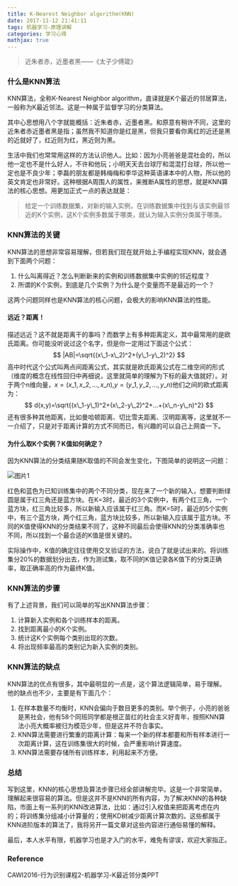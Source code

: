 ```yaml
---
title: K-Nearest Neighbor algorithm(KNN)
date: 2017-11-12 21:41:11
tags: 机器学习-原理讲解
categories: 学习心得
mathjax: true
---
```


> 近朱者赤，近墨者黑——《太子少傅箴》

### 什么是KNN算法

KNN算法，全称K-Nearest Neighbor algorithm，直译就是K个最近的邻居算法，一般称为K最近邻法。这是一种属于监督学习的分类算法。

其中心思想用八个字就能概括：近朱者赤，近墨者黑。和原意有稍许不同，这里的近朱者赤近墨者黑是指；虽然我不知道你是红是黑，但我只要看你离红的近还是黑的近就好了，红近则为红，黑近则为黑。

生活中我们也常常用这样的方法认识他人。比如：因为小亮爸爸是混社会的，所以他一定也不是什么好人，不许和他玩；小明天天去台球厅和混混打台球，所以他一定也是不良少年；李磊的朋友都是韩梅梅和李华这种英语课本中的人物，所以他的英文肯定也非常好。这种根据A周围人的属性，来推断A属性的思想，就是KNN算法的核心思想。用更加正式一点的表达就是：

> 给定一个训练数据集，对新的输入实例，在训练数据集中找到与该实例最邻近的K个实例，这K个实例多数属于哪类，就认为输入实例分类属于哪类。

### KNN算法的关键

KNN算法的思想非常容易理解，但若我们现在就开始上手编程实现KNN，就会遇到下面两个问题：

1. 什么叫离得近？怎么判断新来的实例和训练数据集中实例的邻近程度？
2. 所谓的K个实例，到底是几个实例？为什么是个变量而不是最近的一个？

这两个问题同样也是KNN算法的核心问题，会极大的影响KNN算法的性能。

#### 远近？距离！

描述远近？这不就是距离干的事吗？而数学上有多种距离定义，其中最常用的是欧氏距离。你可能没听说过这个名字，但是你一定用过下面这个公式：
$$
|AB|=\sqrt{(x\_1-x\_2)^2+(y\_1-y\_2)^2}
$$
高中时代这个公式叫两点间距离公式，其实就是欧氏距离公式在二维空间的形式（维度的概念在线性回归中再细说，这里就简单的理解为下标的最大值就好）。对于两个n维向量，$x=(x\_1,x\_2,...,x\_n)$,$y=(y\_1,y\_2,...,y\_n)$他们之间的欧式距离为：
$$
d(x,y)=\sqrt{(x\_1-y\_1)^2+(x\_2-y\_2)^2+...+(x\_n-y\_n)^2}
$$
还有很多种其他距离，比如曼哈顿距离、切比雪夫距离、汉明距离等，这里就不一一介绍了，只是对于距离计算的方式不同而已，有兴趣的可以自己上网查一下。

#### 为什么取K个实例？K值如何确定？

因为KNN算法的分类结果随K取值的不同会发生变化，下图简单的说明这一问题：

![图片1](http://ozaeyj71y.bkt.clouddn.com/image/jpg/KNN/%E5%9B%BE%E7%89%871.png)

红色和蓝色为已知训练集中的两个不同分类，现在来了一个新的输入，想要判断绿圆是属于红三角还是蓝方块。在K=3时，最近的3个实例中，有两个红三角，一个蓝方块，红三角比较多，所以新输入应该属于红三角。而K=5时，最近的5个实例中，有三个蓝方块，两个红三角，蓝方块比较多，所以新输入应该属于蓝方块。不同的K值使得KNN的分类结果不同了，这种不同最后会使得KNN的分类准确率也不同，所以找到一个最合适的K值是很关键的。

实际操作中，K值的确定往往使用交叉验证的方法，说白了就是试出来的。将训练集分20%的数据划分出去，作为测试集，取不同的K值记录各K值下的分类正确率，取正确率高的作为最终K值。

### KNN算法的步骤

有了上述背景，我们可以简单的写出KNN算法步骤：

1. 计算新入实例和各个训练样本的距离。
2. 找到距离最小的K个实例。
3. 统计这K个实例每个类别出现的次数。
4. 将出现频率最高的类别记为新入实例的类别。

### KNN算法的缺点

KNN算法的优点有很多，其中最明显的一点是，这个算法逻辑简单，易于理解。他的缺点也不少，主要是有下面几个：

1. 在样本数量不均衡时，KNN会偏向于数目更多的类别。举个例子，小亮的爸爸是黑社会，他有58个同班同学都是根正苗红的社会主义好青年，按照KNN算法小亮大概率被归为模范少年，但是这并不符合事实。
2. KNN算法需要进行繁重的距离计算：每来一个新的样本都要和所有样本进行一次距离计算，这在训练集很大的时候，会严重影响计算速度。
3. KNN算法需要存储所有训练样本，利用起来不方便。

### 总结

写到这里，KNN的核心思想及算法步骤已经全部讲解完毕。这是一个非常简单，理解起来很容易的算法。但是这并不是KNN的所有内容，为了解决KNN的各种缺陷，市面上有一系列的KNN改进算法，比如：通过引入权值来把距离考虑在内的；将训练集分组减小计算量的；使用KD树减少距离计算次数的。这些都属于KNN进阶版本的算法了，我将另开一篇文章对这些内容进行通俗易懂的解释。

最后，本人水平有限，机器学习也是才入门的水平，难免有谬误，欢迎大家指正。

### Reference

CAWI2016-行为识别课程2-机器学习-K最近邻分类PPT
